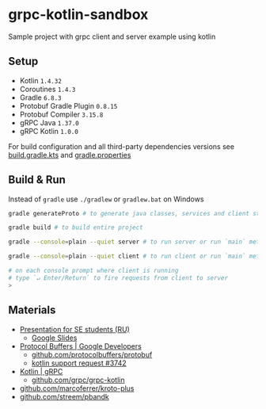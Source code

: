 # grpc-kotlin-sandbox
Sample project with grpc client and server example using kotlin

## Setup
- Kotlin `1.4.32`
- Coroutines `1.4.3`
- Gradle `6.8.3`
- Protobuf Gradle Plugin `0.8.15`
- Protobuf Compiler `3.15.8`
- gRPC Java `1.37.0`
- gRPC Kotlin `1.0.0`

For build configuration and all third-party dependencies versions see [build.gradle.kts](./build.gradle.kts) and [gradle.properties](./gradle.properties)

## Build & Run
Instead of `gradle` use `./gradlew` or `gradlew.bat` on Windows  
```sh
gradle generateProto # to generate java classes, services and client stubs
```
```sh
gradle build # to build entire project 
```
```sh
gradle --console=plain --quiet server # to run server or run `main` method in `GrpcServer.kt` in IDE
```
```sh
gradle --console=plain --quiet client # to run client or run `main` method in `GrpcClient.kt` in IDE
```
```bash
# on each console prompt where client is running
# type `↵ Enter/Return` to fire requests from client to server
> 
```

## Materials
- [Presentation for SE students (RU)](./presentation_ru.pdf)
  - [Google Slides](https://docs.google.com/presentation/d/1hRQUnmraT8Yq9wWdgNZXiRsj96T1WmaGzQKATBsuBwg)
- [Protocol Buffers | Google Developers](https://developers.google.com/protocol-buffers)
  - [github.com/protocolbuffers/protobuf](https://github.com/protocolbuffers/protobuf)
  - [kotlin support request #3742](https://github.com/protocolbuffers/protobuf/issues/3742)
- [Kotlin | gRPC](https://grpc.io/docs/languages/kotlin/)
  - [github.com/grpc/grpc-kotlin](https://github.com/grpc/grpc-kotlin)
- [github.com/marcoferrer/kroto-plus](https://github.com/marcoferrer/kroto-plus)
- [github.com/streem/pbandk](https://github.com/streem/pbandk)
